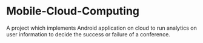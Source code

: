# Mobile-Cloud-Computing
A project which implements Android application on cloud to run analytics on user information to decide the success or failure of a conference.
